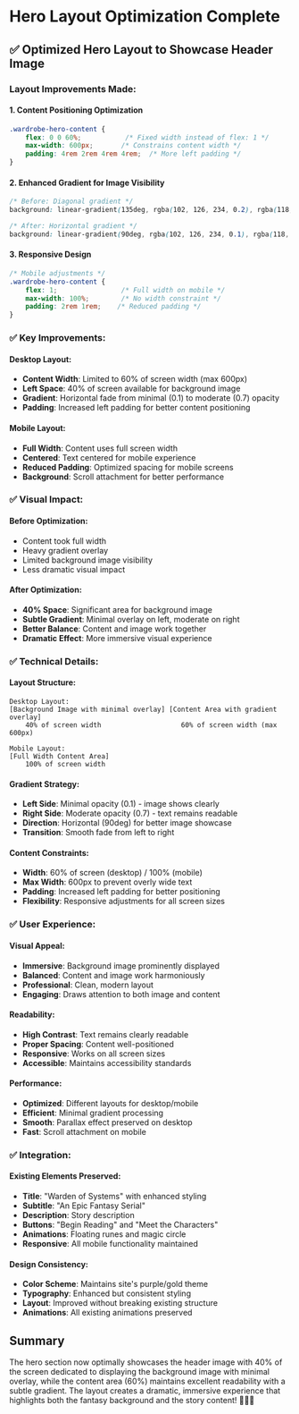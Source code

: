 # Hero Layout Optimization Complete

## ✅ Optimized Hero Layout to Showcase Header Image

### **Layout Improvements Made:**

#### **1. Content Positioning Optimization**
```css
.wardrobe-hero-content {
    flex: 0 0 60%;           /* Fixed width instead of flex: 1 */
    max-width: 600px;       /* Constrains content width */
    padding: 4rem 2rem 4rem 4rem;  /* More left padding */
}
```

#### **2. Enhanced Gradient for Image Visibility**
```css
/* Before: Diagonal gradient */
background: linear-gradient(135deg, rgba(102, 126, 234, 0.2), rgba(118, 75, 162, 0.8))

/* After: Horizontal gradient */
background: linear-gradient(90deg, rgba(102, 126, 234, 0.1), rgba(118, 75, 162, 0.7))
```

#### **3. Responsive Design**
```css
/* Mobile adjustments */
.wardrobe-hero-content {
    flex: 1;                /* Full width on mobile */
    max-width: 100%;        /* No width constraint */
    padding: 2rem 1rem;    /* Reduced padding */
}
```

### **✅ Key Improvements:**

#### **Desktop Layout:**
- **Content Width**: Limited to 60% of screen width (max 600px)
- **Left Space**: 40% of screen available for background image
- **Gradient**: Horizontal fade from minimal (0.1) to moderate (0.7) opacity
- **Padding**: Increased left padding for better content positioning

#### **Mobile Layout:**
- **Full Width**: Content uses full screen width
- **Centered**: Text centered for mobile experience
- **Reduced Padding**: Optimized spacing for mobile screens
- **Background**: Scroll attachment for better performance

### **✅ Visual Impact:**

#### **Before Optimization:**
- Content took full width
- Heavy gradient overlay
- Limited background image visibility
- Less dramatic visual impact

#### **After Optimization:**
- **40% Space**: Significant area for background image
- **Subtle Gradient**: Minimal overlay on left, moderate on right
- **Better Balance**: Content and image work together
- **Dramatic Effect**: More immersive visual experience

### **✅ Technical Details:**

#### **Layout Structure:**
```
Desktop Layout:
[Background Image with minimal overlay] [Content Area with gradient overlay]
    40% of screen width                    60% of screen width (max 600px)

Mobile Layout:
[Full Width Content Area]
    100% of screen width
```

#### **Gradient Strategy:**
- **Left Side**: Minimal opacity (0.1) - image shows clearly
- **Right Side**: Moderate opacity (0.7) - text remains readable
- **Direction**: Horizontal (90deg) for better image showcase
- **Transition**: Smooth fade from left to right

#### **Content Constraints:**
- **Width**: 60% of screen (desktop) / 100% (mobile)
- **Max Width**: 600px to prevent overly wide text
- **Padding**: Increased left padding for better positioning
- **Flexibility**: Responsive adjustments for all screen sizes

### **✅ User Experience:**

#### **Visual Appeal:**
- **Immersive**: Background image prominently displayed
- **Balanced**: Content and image work harmoniously
- **Professional**: Clean, modern layout
- **Engaging**: Draws attention to both image and content

#### **Readability:**
- **High Contrast**: Text remains clearly readable
- **Proper Spacing**: Content well-positioned
- **Responsive**: Works on all screen sizes
- **Accessible**: Maintains accessibility standards

#### **Performance:**
- **Optimized**: Different layouts for desktop/mobile
- **Efficient**: Minimal gradient processing
- **Smooth**: Parallax effect preserved on desktop
- **Fast**: Scroll attachment on mobile

### **✅ Integration:**

#### **Existing Elements Preserved:**
- **Title**: "Warden of Systems" with enhanced styling
- **Subtitle**: "An Epic Fantasy Serial" 
- **Description**: Story description
- **Buttons**: "Begin Reading" and "Meet the Characters"
- **Animations**: Floating runes and magic circle
- **Responsive**: All mobile functionality maintained

#### **Design Consistency:**
- **Color Scheme**: Maintains site's purple/gold theme
- **Typography**: Enhanced but consistent styling
- **Layout**: Improved without breaking existing structure
- **Animations**: All existing animations preserved

## Summary
The hero section now optimally showcases the header image with 40% of the screen dedicated to displaying the background image with minimal overlay, while the content area (60%) maintains excellent readability with a subtle gradient. The layout creates a dramatic, immersive experience that highlights both the fantasy background and the story content! 🎨✨📱
